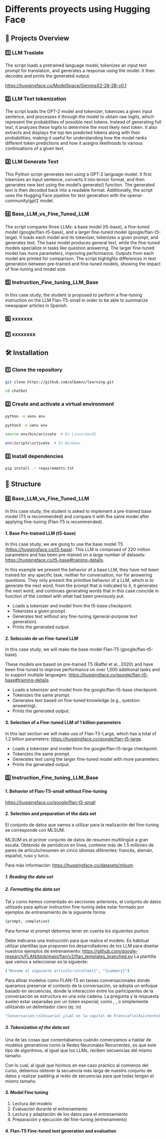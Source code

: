 # Differents proyects using Hugging Face

## 📌 Projects Overview  

### 1️⃣ LLM Traslate
The script loads a pretrained language model, tokenizes an input text prompt for translation, 
and generates a response using the model. It then decodes and prints the generated output.

https://huggingface.co/ModelSpace/GemmaX2-28-2B-v0.1

### 2️⃣ LLM Text tokenization
The script loads the GPT-2 model and tokenizer, tokenizes a given input sentence, and processes it through the model to obtain raw logits,
which represent the probabilities of possible next tokens. Instead of generating full text, it analyzes these logits to determine the most likely next token. 
It also extracts and displays the top ten predicted tokens along with their probabilities, 
making it useful for understanding how the model ranks different token predictions 
and how it assigns likelihoods to various continuations of a given text.

### 3️⃣ LLM Generate Text 
This Python script generates text using a GPT-2 language model. It first tokenizes an input sentence, converts it into tensor format, and then generates new text using the model’s generate() function. The generated text is then decoded back into a readable format. Additionally, the script uses the Hugging Face pipeline for text generation with the openai-community/gpt2 model.

### 4️⃣ Base_LLM_vs_Fine_Tuned_LLM   
The script compares three LLMs: a base model (t5-base), a fine-tuned model (google/flan-t5-base), and a larger fine-tuned model (google/flan-t5-large). It loads each model and its tokenizer, tokenizes a given prompt, and generates text. The base model produces general text, while the fine-tuned models specialize in tasks like question answering. The larger fine-tuned model has more parameters, improving performance. Outputs from each model are printed for comparison. The script highlights differences in text generation between pre-trained and fine-tuned models, showing the impact of fine-tuning and model size.
### 5️⃣ Instruction_Fine_tuning_LLM_Base
In this case study, the student is proposed to perform a fine-tuning instruction on the LLM Flan-T5-small in order to be able to summarize newspaper articles in Spanish.

### 6️⃣  xxxxxxx  
### 7️⃣   xxxxxxxx




## 🛠️ Installation  

### 1️⃣ Clone the repository  
```bash 
git clone https://github.com/albamvv/learning.git
```
```bash 
cd chatbot
```

### 2️⃣ Create and activate a virtual environment
```bash  
python -m venv env 
```
```bash
python3 -m venv env
```

```bash 
source env/bin/activate  # En Linux/macOS
```

```bash
env\Scripts\activate  # En Windows
```
### 3️⃣ Install dependencies 
```bash  
pip install -r requirements.txt 
```



## 📝 Structure

### 4️⃣ Base_LLM_vs_Fine_Tuned_LLM    
In this case study, the student is asked to implement a pre-trained base model (T5 is recommended) and compare it with the same model after applying fine-tuning (Flan-T5 is recommended).

#### 1. Base Pre-trained LLM (t5-base)

In this case study, we are going to use the base model T5 (https://huggingface.co/t5-base). This LLM is composed of 220 million parameters and has been pre-trained on a large number of datasets: https://huggingface.co/t5-base#training-details.

In this example we present the behavior of a base LLM, they have not been trained for any specific task, neither for conversation, nor for answering questions. They only present the primitive behavior of a LLM, which is to generate the next word, from the prompt that is indicated to it, it generates the next word, and continues generating words that in this case coincide in function of the context with what had been previously put.

- Loads a tokenizer and model from the t5-base checkpoint.
- Tokenizes a given prompt.
- Generates text without any fine-tuning (general-purpose text generation).
- Prints the generated output.

#### 2. Selección de un Fine-tuned LLM
In this case study, we will make the base model Flan-T5 (google/flan-t5-base).

These models are based on pre-trained T5 (Raffel et al., 2020) and have been fine-tuned to improve performance on over 1,000 additional tasks and to support multiple languages: https://huggingface.co/google/flan-t5-base#training-details

- Loads a tokenizer and model from the google/flan-t5-base checkpoint.
- Tokenizes the same prompt.
- Generates text based on fine-tuned knowledge (e.g., question answering).
- Prints the generated output.


#### 3. Selection of a Fine-tuned LLM of 1 billion parameters

In this last section we will make use of Flan-T5-Large, which has a total of 1.2 billion parameters: https://huggingface.co/google/flan-t5-large.

- Loads a tokenizer and model from the google/flan-t5-large checkpoint.
- Tokenizes the same prompt.
- Generates text using the larger fine-tuned model with more parameters.
- Prints the generated output.

### 5️⃣ Instruction_Fine_tuning_LLM_Base

#### 1. Behavior of Flan-T5-small without Fine-tuning

https://huggingface.co/google/flan-t5-small

#### 2. Selection and preparation of the data set

El conjunto de datos que vamos a utilizar para la realización del fine-tuning se corresponde con MLSUM.

MLSUM es el primer conjunto de datos de resumen multilingüe a gran escala. Obtenido de periódicos en línea, contiene más de 1.5 millones de pares de artículo/resumen en cinco idiomas diferentes: francés, alemán, español, ruso y turco.

Para más información: https://huggingface.co/datasets/mlsum

##### 1. Reading the data set
##### 2. Formatting the data set

Tal y como hemos comentado en secciones anteriores, el conjunto de datos utilizado para aplicar instruction fine-tuning debe estar formado por ejemplos de entrenamiento de la siguiente forma:

```bash 
(prompt, completion)
```
Para formar el prompt debemos tener en cuenta los siguientes puntos:

Debe indicarse una instrucción para que realice el modelo. Es habitual utilizar plantillas que proponen los desarrolladores de los LLM para diseñar nuestros ejemplos de entrenamiento: https://github.com/google-research/FLAN/blob/main/flan/v2/flan_templates_branched.py
La plantilla que vamos a seleccionar es la siguiente:

```bash 
("Resume el siguiente articulo:\n\n{text}", "{summary}")
```
Para afinar modelos como FLAN-T5 en tareas conversacionales donde queramos preservar el contexto de la conversación, se adopta un enfoque basado en secuencias, donde la interacción entre los participantes de la conversación se estructura en una sola cadena. La pregunta y la respuesta suelen estar separadas por un token especial, como , , o simplemente utilizando un delimitador claro (ej: \n)
```bash 
"Conversación:\n[Usuario] ¿Cuál es la capital de Francia?\n[Asistente] La capital de Francia es París.\n[Usuario] ¿Y cuál es su río principal?\n
```
##### 3. Tokenization of the data set

Una de las cosas que comentabamos cuándo comenzamos a hablar de modelos generativos como la Redes Neuronales Recurrentes, es que este tipo de algoritmos, al igual que los LLMs, reciben secuencias del mismo tamaño.

Con lo cual, al igual que hicimos en ese caso práctico al comienzo del curso, debemos obtener la secuencia más larga de nuestro conjunto de datos y realizar padding al resto de secuencias para que todas tengan el mismo tamaño.

#### 3. Model Fine tuning

1. Lectura del modelo
2. Evaluación durante el entrenamiento
3. Lectura y adaptación de los datos para el entrenamiento
4. Preparación y ejecución del fine-tuning (entrenamiento)

#### 4. Flan-T5 Fine-tuned text generation and evaluation

